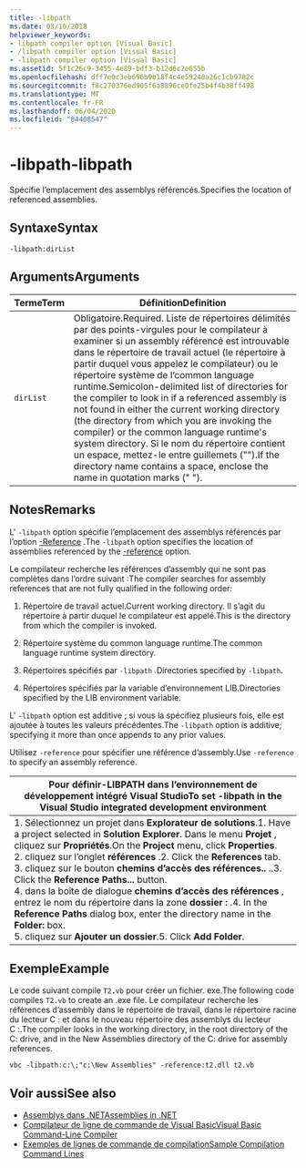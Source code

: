 ```yaml
---
title: -libpath
ms.date: 03/10/2018
helpviewer_keywords:
- libpath compiler option [Visual Basic]
- /libpath compiler option [Visual Basic]
- -libpath compiler option [Visual Basic]
ms.assetid: 5f1c26c9-3455-4e89-bdf3-b12d6c2e655b
ms.openlocfilehash: dff7e0c3eb696b9b18f4c4e59240a26c1cb9782c
ms.sourcegitcommit: f8c270376ed905f6a8896ce0fe25b4f4b38ff498
ms.translationtype: MT
ms.contentlocale: fr-FR
ms.lasthandoff: 06/04/2020
ms.locfileid: "84408547"
---
```

# <a name="-libpath"></a><span data-ttu-id="e85e0-102">-libpath</span><span class="sxs-lookup"><span data-stu-id="e85e0-102">-libpath</span></span>
<span data-ttu-id="e85e0-103">Spécifie l’emplacement des assemblys référencés.</span><span class="sxs-lookup"><span data-stu-id="e85e0-103">Specifies the location of referenced assemblies.</span></span>  
  
## <a name="syntax"></a><span data-ttu-id="e85e0-104">Syntaxe</span><span class="sxs-lookup"><span data-stu-id="e85e0-104">Syntax</span></span>  
  
```console  
-libpath:dirList  
```  
  
## <a name="arguments"></a><span data-ttu-id="e85e0-105">Arguments</span><span class="sxs-lookup"><span data-stu-id="e85e0-105">Arguments</span></span>  
  
|<span data-ttu-id="e85e0-106">Terme</span><span class="sxs-lookup"><span data-stu-id="e85e0-106">Term</span></span>|<span data-ttu-id="e85e0-107">Définition</span><span class="sxs-lookup"><span data-stu-id="e85e0-107">Definition</span></span>|  
|---|---|  
|`dirList`|<span data-ttu-id="e85e0-108">Obligatoire.</span><span class="sxs-lookup"><span data-stu-id="e85e0-108">Required.</span></span> <span data-ttu-id="e85e0-109">Liste de répertoires délimités par des points-virgules pour le compilateur à examiner si un assembly référencé est introuvable dans le répertoire de travail actuel (le répertoire à partir duquel vous appelez le compilateur) ou le répertoire système de l’common language runtime.</span><span class="sxs-lookup"><span data-stu-id="e85e0-109">Semicolon-delimited list of directories for the compiler to look in if a referenced assembly is not found in either the current working directory (the directory from which you are invoking the compiler) or the common language runtime's system directory.</span></span> <span data-ttu-id="e85e0-110">Si le nom du répertoire contient un espace, mettez-le entre guillemets ("").</span><span class="sxs-lookup"><span data-stu-id="e85e0-110">If the directory name contains a space, enclose the name in quotation marks (" ").</span></span>|  
  
## <a name="remarks"></a><span data-ttu-id="e85e0-111">Notes</span><span class="sxs-lookup"><span data-stu-id="e85e0-111">Remarks</span></span>  
 <span data-ttu-id="e85e0-112">L' `-libpath` option spécifie l’emplacement des assemblys référencés par l’option [-Reference](reference.md) .</span><span class="sxs-lookup"><span data-stu-id="e85e0-112">The `-libpath` option specifies the location of assemblies referenced by the [-reference](reference.md) option.</span></span>  
  
 <span data-ttu-id="e85e0-113">Le compilateur recherche les références d’assembly qui ne sont pas complètes dans l’ordre suivant :</span><span class="sxs-lookup"><span data-stu-id="e85e0-113">The compiler searches for assembly references that are not fully qualified in the following order:</span></span>  
  
1. <span data-ttu-id="e85e0-114">Répertoire de travail actuel.</span><span class="sxs-lookup"><span data-stu-id="e85e0-114">Current working directory.</span></span> <span data-ttu-id="e85e0-115">Il s’agit du répertoire à partir duquel le compilateur est appelé.</span><span class="sxs-lookup"><span data-stu-id="e85e0-115">This is the directory from which the compiler is invoked.</span></span>  
  
2. <span data-ttu-id="e85e0-116">Répertoire système du common language runtime.</span><span class="sxs-lookup"><span data-stu-id="e85e0-116">The common language runtime system directory.</span></span>  
  
3. <span data-ttu-id="e85e0-117">Répertoires spécifiés par `-libpath` .</span><span class="sxs-lookup"><span data-stu-id="e85e0-117">Directories specified by `-libpath`.</span></span>  
  
4. <span data-ttu-id="e85e0-118">Répertoires spécifiés par la variable d’environnement LIB.</span><span class="sxs-lookup"><span data-stu-id="e85e0-118">Directories specified by the LIB environment variable.</span></span>  
  
 <span data-ttu-id="e85e0-119">L' `-libpath` option est additive ; si vous la spécifiez plusieurs fois, elle est ajoutée à toutes les valeurs précédentes.</span><span class="sxs-lookup"><span data-stu-id="e85e0-119">The `-libpath` option is additive; specifying it more than once appends to any prior values.</span></span>  
  
 <span data-ttu-id="e85e0-120">Utilisez `-reference` pour spécifier une référence d’assembly.</span><span class="sxs-lookup"><span data-stu-id="e85e0-120">Use `-reference` to specify an assembly reference.</span></span>  
  
|<span data-ttu-id="e85e0-121">Pour définir-LIBPATH dans l’environnement de développement intégré Visual Studio</span><span class="sxs-lookup"><span data-stu-id="e85e0-121">To set -libpath in the Visual Studio integrated development environment</span></span>|  
|---|  
|<span data-ttu-id="e85e0-122">1. Sélectionnez un projet dans **Explorateur de solutions**.</span><span class="sxs-lookup"><span data-stu-id="e85e0-122">1.  Have a project selected in **Solution Explorer**.</span></span> <span data-ttu-id="e85e0-123">Dans le menu **Projet** , cliquez sur **Propriétés**.</span><span class="sxs-lookup"><span data-stu-id="e85e0-123">On the **Project** menu, click **Properties**.</span></span> <br /><span data-ttu-id="e85e0-124">2. cliquez sur l’onglet **références** .</span><span class="sxs-lookup"><span data-stu-id="e85e0-124">2.  Click the **References** tab.</span></span><br /><span data-ttu-id="e85e0-125">3. cliquez sur le bouton **chemins d’accès des références..** ..</span><span class="sxs-lookup"><span data-stu-id="e85e0-125">3.  Click the **Reference Paths...** button.</span></span><br /><span data-ttu-id="e85e0-126">4. dans la boîte de dialogue **chemins d’accès des références** , entrez le nom du répertoire dans la zone **dossier :** .</span><span class="sxs-lookup"><span data-stu-id="e85e0-126">4.  In the **Reference Paths** dialog box, enter the directory name in the **Folder:** box.</span></span><br /><span data-ttu-id="e85e0-127">5. cliquez sur **Ajouter un dossier**.</span><span class="sxs-lookup"><span data-stu-id="e85e0-127">5.  Click **Add Folder**.</span></span>|  
  
## <a name="example"></a><span data-ttu-id="e85e0-128">Exemple</span><span class="sxs-lookup"><span data-stu-id="e85e0-128">Example</span></span>  
 <span data-ttu-id="e85e0-129">Le code suivant compile `T2.vb` pour créer un fichier. exe.</span><span class="sxs-lookup"><span data-stu-id="e85e0-129">The following code compiles `T2.vb` to create an .exe file.</span></span> <span data-ttu-id="e85e0-130">Le compilateur recherche les références d’assembly dans le répertoire de travail, dans le répertoire racine du lecteur C : et dans le nouveau répertoire des assemblys du lecteur C :.</span><span class="sxs-lookup"><span data-stu-id="e85e0-130">The compiler looks in the working directory, in the root directory of the C: drive, and in the New Assemblies directory of the C: drive for assembly references.</span></span>  
  
```console  
vbc -libpath:c:\;"c:\New Assemblies" -reference:t2.dll t2.vb  
```  
  
## <a name="see-also"></a><span data-ttu-id="e85e0-131">Voir aussi</span><span class="sxs-lookup"><span data-stu-id="e85e0-131">See also</span></span>

- [<span data-ttu-id="e85e0-132">Assemblys dans .NET</span><span class="sxs-lookup"><span data-stu-id="e85e0-132">Assemblies in .NET</span></span>](../../../standard/assembly/index.md)
- [<span data-ttu-id="e85e0-133">Compilateur de ligne de commande de Visual Basic</span><span class="sxs-lookup"><span data-stu-id="e85e0-133">Visual Basic Command-Line Compiler</span></span>](index.md)
- [<span data-ttu-id="e85e0-134">Exemples de lignes de commande de compilation</span><span class="sxs-lookup"><span data-stu-id="e85e0-134">Sample Compilation Command Lines</span></span>](sample-compilation-command-lines.md)
